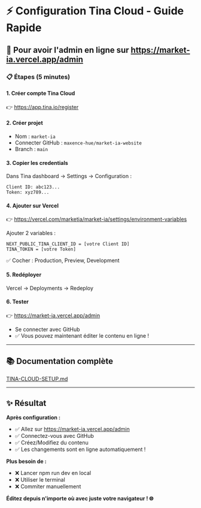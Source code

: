 # ⚡ Configuration Tina Cloud - Guide Rapide

## 🎯 Pour avoir l'admin en ligne sur https://market-ia.vercel.app/admin

### 📋 Étapes (5 minutes)

#### 1. Créer compte Tina Cloud
👉 https://app.tina.io/register

#### 2. Créer projet
- Nom : `market-ia`
- Connecter GitHub : `maxence-hue/market-ia-website`
- Branch : `main`

#### 3. Copier les credentials
Dans Tina dashboard → Settings → Configuration :
```
Client ID: abc123...
Token: xyz789...
```

#### 4. Ajouter sur Vercel
👉 https://vercel.com/marketia/market-ia/settings/environment-variables

Ajouter 2 variables :
```
NEXT_PUBLIC_TINA_CLIENT_ID = [votre Client ID]
TINA_TOKEN = [votre Token]
```
✅ Cocher : Production, Preview, Development

#### 5. Redéployer
Vercel → Deployments → Redeploy

#### 6. Tester
👉 https://market-ia.vercel.app/admin
- Se connecter avec GitHub
- ✅ Vous pouvez maintenant éditer le contenu en ligne !

---

## 📚 Documentation complète
[TINA-CLOUD-SETUP.md](./TINA-CLOUD-SETUP.md)

---

## ✨ Résultat

**Après configuration :**
- ✅ Allez sur https://market-ia.vercel.app/admin
- ✅ Connectez-vous avec GitHub
- ✅ Créez/Modifiez du contenu
- ✅ Les changements sont en ligne automatiquement !

**Plus besoin de :**
- ❌ Lancer npm run dev en local
- ❌ Utiliser le terminal
- ❌ Commiter manuellement

**Éditez depuis n'importe où avec juste votre navigateur ! 🌐**
